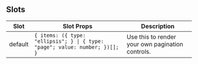 <!-- This file is automatically generated, do not edit manually. -->

## Slots

| Slot | Slot Props | Description |
| --------- | ---- | ----------- |
| default | `{ items: ({ type: "ellipsis"; } \| { type: "page"; value: number; })[]; }` | Use this to render your own pagination controls. |
